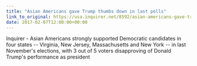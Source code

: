 ```yaml
---
title: "Asian Americans gave Trump thumbs down in last polls"
link_to_original: https://usa.inquirer.net/8592/asian-americans-gave-trump-thumbs-last-polls
date: 2017-02-07T12:00:00+00:00
---
```

Inquirer - Asian Americans strongly supported Democratic candidates in four states -- Virginia, New Jersey, Massachusetts and New York -- in last November's elections, with 3 out of 5 voters disapproving of Donald Trump's performance as president